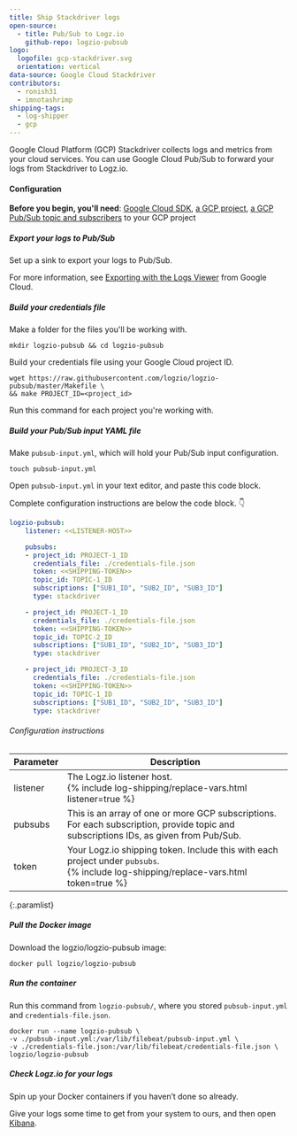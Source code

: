 ```yaml
---
title: Ship Stackdriver logs
open-source:
  - title: Pub/Sub to Logz.io
    github-repo: logzio-pubsub
logo:
  logofile: gcp-stackdriver.svg
  orientation: vertical
data-source: Google Cloud Stackdriver
contributors:
  - ronish31
  - imnotashrimp
shipping-tags:
  - log-shipper
  - gcp
---
```


Google Cloud Platform (GCP) Stackdriver collects logs and metrics from your cloud services.
You can use Google Cloud Pub/Sub to forward your logs from Stackdriver to Logz.io.

#### Configuration

**Before you begin, you'll need**:
[Google Cloud SDK](https://cloud.google.com/sdk/docs/quickstarts),
[a GCP project](https://console.cloud.google.com/projectcreate),
[a GCP Pub/Sub topic and subscribers](https://cloud.google.com/pubsub/docs/quickstart-console) to your GCP project

<div class="tasklist">

##### Export your logs to Pub/Sub

Set up a sink to export your logs to Pub/Sub.

For more information, see [Exporting with the Logs Viewer](https://cloud.google.com/logging/docs/export/configure_export_v2) from Google Cloud.

##### Build your credentials file

Make a folder for the files you'll be working with.

```shell
mkdir logzio-pubsub && cd logzio-pubsub
```

Build your credentials file using your Google Cloud project ID.

```shell
wget https://raw.githubusercontent.com/logzio/logzio-pubsub/master/Makefile \
&& make PROJECT_ID=<project_id>
```

Run this command for each project you're working with.

##### Build your Pub/Sub input YAML file

Make `pubsub-input.yml`, which will hold your Pub/Sub input configuration.

```shell
touch pubsub-input.yml
```

Open `pubsub-input.yml` in your text editor, and paste this code block.

Complete configuration instructions are below the code block. 👇

```yaml
logzio-pubsub:
    listener: <<LISTENER-HOST>>

    pubsubs:
    - project_id: PROJECT-1_ID
      credentials_file: ./credentials-file.json
      token: <<SHIPPING-TOKEN>>
      topic_id: TOPIC-1_ID
      subscriptions: ["SUB1_ID", "SUB2_ID", "SUB3_ID"]
      type: stackdriver

    - project_id: PROJECT-1_ID
      credentials_file: ./credentials-file.json
      token: <<SHIPPING-TOKEN>>
      topic_id: TOPIC-2_ID
      subscriptions: ["SUB1_ID", "SUB2_ID", "SUB3_ID"]
      type: stackdriver

    - project_id: PROJECT-3_ID
      credentials_file: ./credentials-file.json
      token: <<SHIPPING-TOKEN>>
      topic_id: TOPIC-1_ID
      subscriptions: ["SUB1_ID", "SUB2_ID", "SUB3_ID"]
      type: stackdriver
```

###### Configuration instructions

| Parameter | Description |
|---|---|
| listener | The Logz.io listener host. <br> {% include log-shipping/replace-vars.html listener=true %} |
| pubsubs | This is an array of one or more GCP subscriptions. For each subscription, provide topic and subscriptions IDs, as given from Pub/Sub. |
| token | Your Logz.io shipping token. Include this with each project under `pubsubs`. <br> {% include log-shipping/replace-vars.html token=true %} |
{:.paramlist}

##### Pull the Docker image

Download the logzio/logzio-pubsub image:

```shell
docker pull logzio/logzio-pubsub
```

##### Run the container

Run this command from `logzio-pubsub/`,
where you stored `pubsub-input.yml`
and `credentials-file.json`.

```shell
docker run --name logzio-pubsub \
-v ./pubsub-input.yml:/var/lib/filebeat/pubsub-input.yml \
-v ./credentials-file.json:/var/lib/filebeat/credentials-file.json \
logzio/logzio-pubsub
```

##### Check Logz.io for your logs

Spin up your Docker containers if you haven’t done so already.

Give your logs some time to get from your system to ours,
and then open [Kibana](https://app.logz.io/#/dashboard/kibana).

</div>